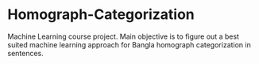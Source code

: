 # Homograph-Categorization
Machine Learning course project. Main objective is to figure out a best suited machine learning approach for Bangla homograph categorization in sentences. 
